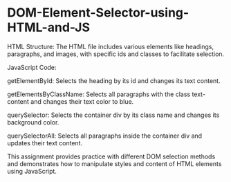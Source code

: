 # DOM-Element-Selector-using-HTML-and-JS

HTML Structure: The HTML file includes various elements like headings, paragraphs, and images, with specific ids and classes to facilitate selection.

JavaScript Code:

getElementById: Selects the heading by its id and changes its text content.

getElementsByClassName: Selects all paragraphs with the class text-content and changes their text color to blue.

querySelector: Selects the container div by its class name and changes its background color.

querySelectorAll: Selects all paragraphs inside the container div and updates their text content.

This assignment provides practice with different DOM selection methods and demonstrates how to manipulate styles and content of HTML elements using JavaScript.
